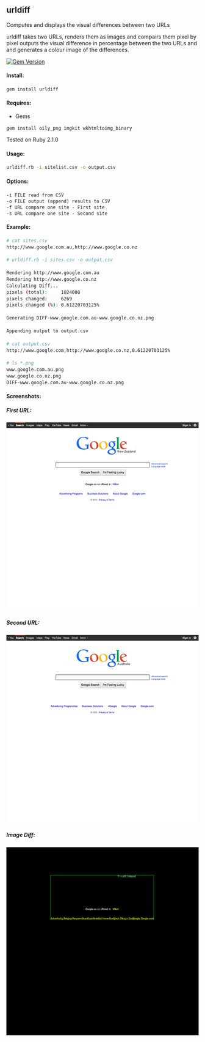 ## urldiff

Computes and displays the visual differences between two URLs

urldiff takes two URLs, renders them as images and compairs them pixel by pixel outputs the visual difference in percentage between the two URLs and and generates a colour image of the differences.

[![Gem Version](https://badge.fury.io/rb/urldiff.svg)](http://badge.fury.io/rb/urldiff)

#### Install:

```
gem install urldiff
```

#### Requires:
* Gems

```
gem install oily_png imgkit wkhtmltoimg_binary
```
Tested on Ruby 2.1.0

#### Usage:
```bash
urldiff.rb -i sitelist.csv -o output.csv
```

#### Options:

    -i FILE read from CSV
    -o FILE output (append) results to CSV
    -f URL compare one site - First site
    -s URL compare one site - Second site

#### Example:
```bash
# cat sites.csv
http://www.google.com.au,http://www.google.co.nz

# urldiff.rb -i sites.csv -o output.csv

Rendering http://www.google.com.au
Rendering http://www.google.co.nz
Calculating Diff...
pixels (total):     1024000
pixels changed:     6269
pixels changed (%): 0.61220703125%

Generating DIFF-www.google.com.au-www.google.co.nz.png

Appending output to output.csv

# cat output.csv
http://www.google.com,http://www.google.co.nz,0.61220703125%

# ls *.png
www.google.com.au.png
www.google.co.nz.png
DIFF-www.google.com.au-www.google.co.nz.png
```

#### Screenshots:

##### First URL:

![First URL](/screenshots/url1.png "First URL")

##### Second URL:

![Second URL](/screenshots/url2.png "Second URL")

#####  Image Diff:

![Image Diff](/screenshots/urldiff.png "Image Diff")
